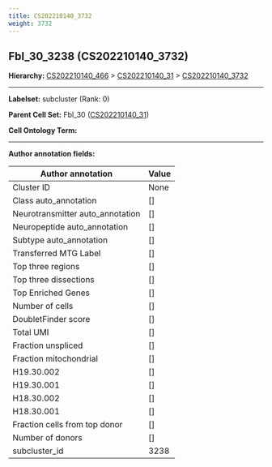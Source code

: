 ```yaml
---
title: CS202210140_3732
weight: 3732
---
```

## Fbl_30_3238 (CS202210140_3732)
<b>Hierarchy: </b>
[CS202210140_466](../CS202210140_466) >
[CS202210140_31](../CS202210140_31) >
[CS202210140_3732](../CS202210140_3732)

---


**Labelset:** subcluster (Rank: 0)

**Parent Cell Set:** Fbl_30 ([CS202210140_31](../CS202210140_31))



**Cell Ontology Term:** 

[MARKER GENES.]: #


---

[TRANSFERRED ANNOTATIONS.]: #


[AUTHOR ANNOTATION FIELDS.]: #


**Author annotation fields:**

| Author annotation | Value |
|-------------------|-------|
|Cluster ID|None|
|Class auto_annotation|[]|
|Neurotransmitter auto_annotation|[]|
|Neuropeptide auto_annotation|[]|
|Subtype auto_annotation|[]|
|Transferred MTG Label|[]|
|Top three regions|[]|
|Top three dissections|[]|
|Top Enriched Genes|[]|
|Number of cells|[]|
|DoubletFinder score|[]|
|Total UMI|[]|
|Fraction unspliced|[]|
|Fraction mitochondrial|[]|
|H19.30.002|[]|
|H19.30.001|[]|
|H18.30.002|[]|
|H18.30.001|[]|
|Fraction cells from top donor|[]|
|Number of donors|[]|
|subcluster_id|3238|
